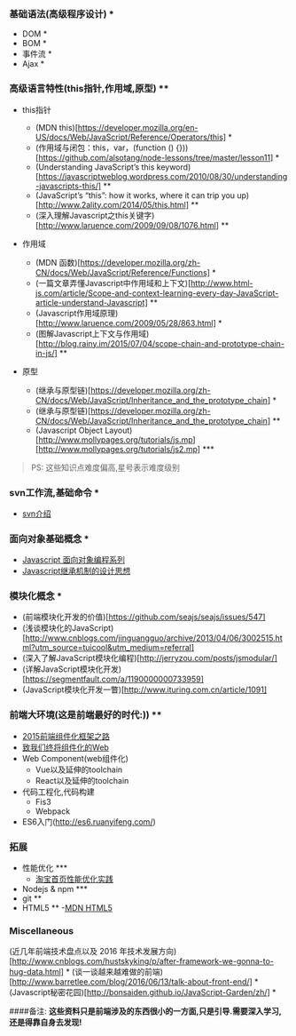 ### 基础语法(高级程序设计) *
- DOM *
- BOM *
- 事件流 *
- Ajax *

### 高级语言特性(this指针,作用域,原型) **
-  this指针
    - (MDN this)[https://developer.mozilla.org/en-US/docs/Web/JavaScript/Reference/Operators/this] *
    - (作用域与闭包：this，var，(function () {}))[https://github.com/alsotang/node-lessons/tree/master/lesson11] *
    - (Understanding JavaScript’s this keyword)[https://javascriptweblog.wordpress.com/2010/08/30/understanding-javascripts-this/] **
    - (JavaScript’s “this”: how it works, where it can trip you up)[http://www.2ality.com/2014/05/this.html] **
    - (深入理解Javascript之this关键字)[http://www.laruence.com/2009/09/08/1076.html] **
- 作用域
    - (MDN 函数)[https://developer.mozilla.org/zh-CN/docs/Web/JavaScript/Reference/Functions] *
    - (一篇文章弄懂Javascript中作用域和上下文)[http://www.html-js.com/article/Scope-and-context-learning-every-day-JavaScript-article-understand-Javascript] **
    - (Javascript作用域原理)[http://www.laruence.com/2009/05/28/863.html] *
    - (图解Javascript上下文与作用域)[http://blog.rainy.im/2015/07/04/scope-chain-and-prototype-chain-in-js/] **
    
- 原型
    - (继承与原型链)[https://developer.mozilla.org/zh-CN/docs/Web/JavaScript/Inheritance_and_the_prototype_chain] *
    - (继承与原型链)[https://developer.mozilla.org/zh-CN/docs/Web/JavaScript/Inheritance_and_the_prototype_chain] **
    - (Javascript Object Layout)[http://www.mollypages.org/tutorials/js.mp][http://www.mollypages.org/tutorials/js2.mp] ***
    
 > PS: 这些知识点难度偏高,星号表示难度级别
 
 
### svn工作流,基础命令 *
- [svn介绍](https://tortoisesvn.net/docs/release/TortoiseSVN_zh_CN/index.html)
    
    
### 面向对象基础概念 *
- [Javascript 面向对象编程系列](http://www.ruanyifeng.com/blog/2010/05/object-oriented_javascript_encapsulation.html)
- [Javascript继承机制的设计思想](http://www.ruanyifeng.com/blog/2011/06/designing_ideas_of_inheritance_mechanism_in_javascript.html)

### 模块化概念 *
- (前端模块化开发的价值)[https://github.com/seajs/seajs/issues/547]
- (浅谈模块化的JavaScript)[http://www.cnblogs.com/jinguangguo/archive/2013/04/06/3002515.html?utm_source=tuicool&utm_medium=referral]
- (深入了解JavaScript模块化编程)[http://jerryzou.com/posts/jsmodular/]
- (详解JavaScript模块化开发)[https://segmentfault.com/a/1190000000733959]
- (JavaScript模块化开发一瞥)[http://www.ituring.com.cn/article/1091]

### 前端大环境(这是前端最好的时代:)) **
- [2015前端组件化框架之路](https://github.com/xufei/blog/issues/19)
- [致我们终将组件化的Web](http://www.alloyteam.com/2015/11/we-will-be-componentized-web-long-text/)
- Web Component(web组件化)
    - Vue以及延伸的toolchain
    - React以及延伸的toolchain
- 代码工程化,代码构建 
    - Fis3
    - Webpack
- ES6入门(http://es6.ruanyifeng.com/)


### 拓展
- 性能优化 ***
    - [淘宝首页性能优化实践](http://www.barretlee.com/blog/2016/04/01/optimization-in-taobao-homepage/)
- Nodejs & npm ***
- git **
- HTML5 **
    -[MDN HTML5](https://developer.mozilla.org/en-US/docs/Web/Guide/HTML/HTML5)


### Miscellaneous
(近几年前端技术盘点以及 2016 年技术发展方向)[http://www.cnblogs.com/hustskyking/p/after-framework-we-gonna-to-hug-data.html] *
(谈一谈越来越难做的前端)[http://www.barretlee.com/blog/2016/06/13/talk-about-front-end/] *
(Javascript秘密花园)[http://bonsaiden.github.io/JavaScript-Garden/zh/] *



####备注:
**这些资料只是前端涉及的东西很小的一方面,只是引导.需要深入学习,还是得靠自身去发现!**




    

    
    
